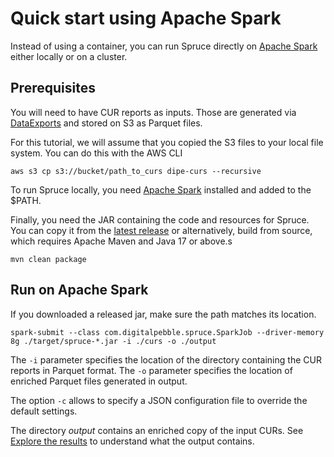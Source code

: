 # Quick start using Apache Spark

Instead of using a container, you can run Spruce directly on [Apache Spark](https://spark.apache.org/) either locally or on a cluster.

## Prerequisites

You will need to have CUR reports as inputs. Those are generated via [DataExports](https://docs.aws.amazon.com/cur/latest/userguide/what-is-data-exports.html) and stored on S3 as Parquet files.

For this tutorial, we will assume that you copied the S3 files to your local file system. You can do this with the AWS CLI

```
aws s3 cp s3://bucket/path_to_curs dipe-curs --recursive
```

To run Spruce locally, you need [Apache Spark](https://spark.apache.org/)  installed  and added to the $PATH.

Finally, you need the JAR containing the code and resources for Spruce.  You can copy it from the [latest release](https://github.com/DigitalPebble/spruce/releases) or alternatively, build from source,
which requires Apache Maven and Java 17 or above.s

```
mvn clean package
```

## Run on Apache Spark

If you downloaded a released jar, make sure the path matches its location.

```
spark-submit --class com.digitalpebble.spruce.SparkJob --driver-memory 8g ./target/spruce-*.jar -i ./curs -o ./output
```

The `-i` parameter specifies the location of the directory containing the CUR reports in Parquet format.
The `-o` parameter specifies the location of enriched Parquet files generated in output.

The option `-c` allows to specify a JSON configuration file to override the default settings.

The directory _output_ contains an enriched copy of the input CURs. See [Explore the results](results.md) to understand
what the output contains.
